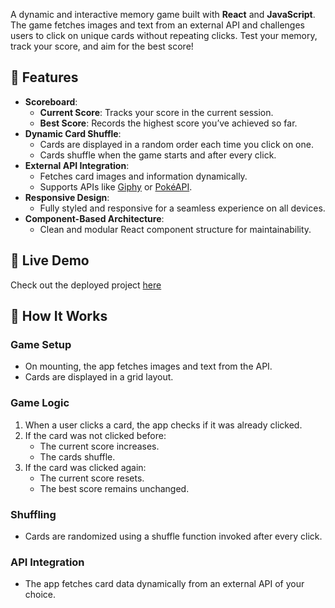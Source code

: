 A dynamic and interactive memory game built with **React** and **JavaScript**. The game fetches images and text from an external API and challenges users to click on unique cards without repeating clicks. Test your memory, track your score, and aim for the best score!

## 📝 Features

- **Scoreboard**:
  - **Current Score**: Tracks your score in the current session.
  - **Best Score**: Records the highest score you’ve achieved so far.
- **Dynamic Card Shuffle**:
  - Cards are displayed in a random order each time you click on one.
  - Cards shuffle when the game starts and after every click.
- **External API Integration**:
  - Fetches card images and information dynamically.
  - Supports APIs like [Giphy](https://developers.giphy.com/) or [PokéAPI](https://pokeapi.co/).
- **Responsive Design**:
  - Fully styled and responsive for a seamless experience on all devices.
- **Component-Based Architecture**:
  - Clean and modular React component structure for maintainability.

## 🚀 Live Demo

Check out the deployed project [here](https://memory-game-woad-psi.vercel.app/) 

## 🔧 How It Works

### Game Setup
- On mounting, the app fetches images and text from the API.
- Cards are displayed in a grid layout.

### Game Logic
1. When a user clicks a card, the app checks if it was already clicked.
2. If the card was not clicked before:
   - The current score increases.
   - The cards shuffle.
3. If the card was clicked again:
   - The current score resets.
   - The best score remains unchanged.

### Shuffling
- Cards are randomized using a shuffle function invoked after every click.

### API Integration
- The app fetches card data dynamically from an external API of your choice.
